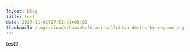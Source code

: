 ```yaml
---
layout: blog
title: test
date: 2017-11-02T17:51:28+08:00
thumbnail: /img/uploads/household-air-pollution-deaths-by-region.png
---
```

test2
